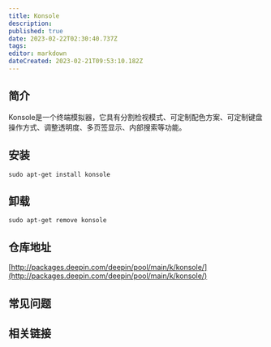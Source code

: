 ```yaml
---
title: Konsole
description: 
published: true
date: 2023-02-22T02:30:40.737Z
tags: 
editor: markdown
dateCreated: 2023-02-21T09:53:10.182Z
---
```


## 简介

Konsole是一个终端模拟器，它具有分割检视模式、可定制配色方案、可定制键盘操作方式、调整透明度、多页签显示、内部搜索等功能。

## 安装

`sudo apt-get install konsole`

## 卸载

`sudo apt-get remove konsole`

## 仓库地址

[http://packages.deepin.com/deepin/pool/main/k/konsole/](http://packages.deepin.com/deepin/pool/main/k/konsole/)

## 常见问题

## 相关链接
